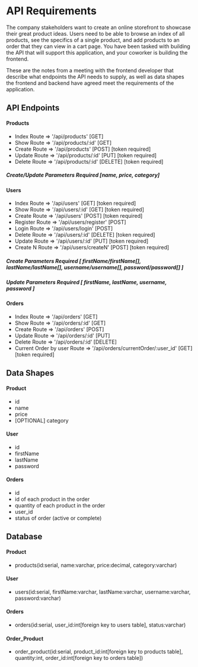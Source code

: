 # API Requirements

The company stakeholders want to create an online storefront to showcase their great product ideas. Users need to be able to browse an index of all products, see the specifics of a single product, and add products to an order that they can view in a cart page. You have been tasked with building the API that will support this application, and your coworker is building the frontend.

These are the notes from a meeting with the frontend developer that describe what endpoints the API needs to supply, as well as data shapes the frontend and backend have agreed meet the requirements of the application.

## API Endpoints

#### Products

- Index Route => '/api/products' [GET]
- Show Route => '/api/products/:id' [GET]
- Create Route => '/api/products' [POST] [token required]
- Update Route => '/api/products/:id' [PUT] [token required]
- Delete Route => '/api/products/:id' [DELETE] [token required]

##### Create/Update Parameters Required [name, price, category]

#### Users

- Index Route => '/api/users' [GET] [token required]
- Show Route => '/api/users/:id' [GET] [token required]
- Create Route => '/api/users' [POST] [token required]
- Register Route => '/api/users/register' [POST]
- Login Route => '/api/users/login' [POST]
- Delete Route => '/api/users/:id' [DELETE] [token required]
- Update Route => '/api/users/:id' [PUT] [token required]
- Create N Route => '/api/users/createN' [POST] [token required]

##### Create Parameters Required [ firstName/firstName[], lastName/lastName[], username/username[], password/password[] ]

##### Update Parameters Required [ firstName, lastName, username, password ]

#### Orders

- Index Route => '/api/orders' [GET]
- Show Route => '/api/orders/:id' [GET]
- Create Route => '/api/orders' [POST]
- Update Route => '/api/orders/:id' [PUT]
- Delete Route => '/api/orders/:id' [DELETE]
- Current Order by user Route => '/api/orders/currentOrder/:user_id' [GET] [token required]

## Data Shapes

#### Product

- id
- name
- price
- [OPTIONAL] category

#### User

- id
- firstName
- lastName
- password

#### Orders

- id
- id of each product in the order
- quantity of each product in the order
- user_id
- status of order (active or complete)

## Database

#### Product

- products(id:serial, name:varchar, price:decimal, category:varchar)

#### User

- users(id:serial, firstName:varchar, lastName:varchar, username:varchar, password:varchar)

#### Orders

- orders(id:serial, user_id:int[foreign key to users table], status:varchar)

#### Order_Product

- order_product(id:serial, product_id:int[foreign key to products table], quantity:int, order_id:int[foreign key to orders table])
